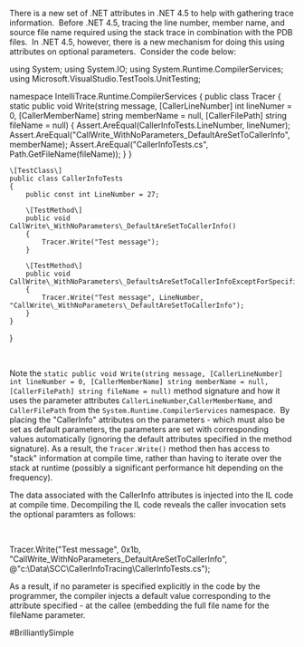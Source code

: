 
There is a new set of .NET attributes in .NET 4.5 to help with gathering trace information.  Before .NET 4.5, tracing the line number, member name, and source file name required using the stack trace in combination with the PDB files.  In .NET 4.5, however, there is a new mechanism for doing this using attributes on optional parameters.  Consider the code below:

using System;
using System.IO;
using System.Runtime.CompilerServices;
using Microsoft.VisualStudio.TestTools.UnitTesting;
 
namespace IntelliTrace.Runtime.CompilerServices
{
    public class Tracer
    {
        static public void Write(string message, \[CallerLineNumber\] int lineNumer = 0, 
            \[CallerMemberName\] string memberName = null, \[CallerFilePath\] string fileName = null)
        {
            Assert.AreEqual<int>(CallerInfoTests.LineNumber, lineNumer);
            Assert.AreEqual<string>("CallWrite\_WithNoParameters\_DefaultAreSetToCallerInfo", memberName);
            Assert.AreEqual<string>("CallerInfoTests.cs", Path.GetFileName(fileName));
        }
    }
    
    \[TestClass\]
    public class CallerInfoTests
    {
        public const int LineNumber = 27;
 
        \[TestMethod\]
        public void CallWrite\_WithNoParameters\_DefaultAreSetToCallerInfo()
        {
            Tracer.Write("Test message");
        }
 
        \[TestMethod\]
        public void CallWrite\_WithNoParameters\_DefaultsAreSetToCallerInfoExceptForSpecifiedLineNuber()
        {
            Tracer.Write("Test message", LineNumber, "CallWrite\_WithNoParameters\_DefaultAreSetToCallerInfo");
        }
    }
}

 

Note the `static public void Write(string message, [CallerLineNumber] int lineNumber = 0, [CallerMemberName] string memberName = null, [CallerFilePath] string fileName = null)` method signature and how it uses the parameter attributes `CallerLineNumber`,`CallerMemberName`, and `CallerFilePath` from the `System.Runtime.CompilerServices` namespace.  By placing the "CallerInfo" attributes on the parameters - which must also be set as default parameters, the parameters are set with corresponding values automatically (ignoring the default attributes specified in the method signature). As a result, the `Tracer.Write()` method then has access to "stack" information at compile time, rather than having to iterate over the stack at runtime (possibly a significant performance hit depending on the frequency).

The data associated with the CallerInfo attributes is injected into the IL code at compile time. Decompiling the IL code reveals the caller invocation sets the optional paramters as follows:

 

Tracer.Write("Test message", 0x1b, 
     "CallWrite\_WithNoParameters\_DefaultAreSetToCallerInfo", 
     @"c:\\Data\\SCC\\CallerInfoTracing\\CallerInfoTests.cs");

As a result, if no parameter is specified explicitly in the code by the programmer, the compiler injects a default value corresponding to the attribute specified - at the callee (embedding the full file name for the fileName parameter.

#BrilliantlySimple
